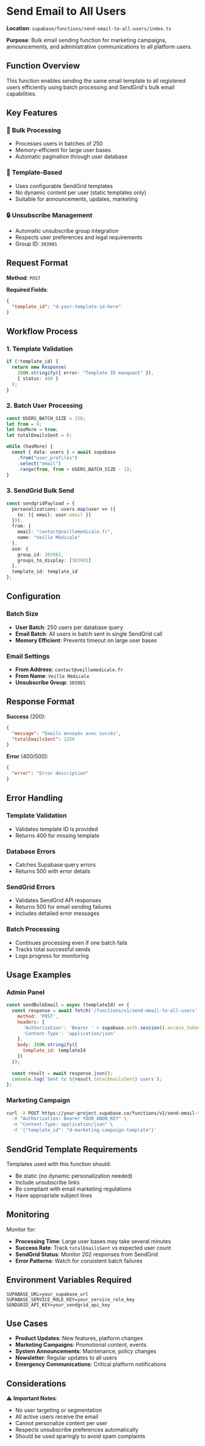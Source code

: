 # Send Email to All Users

**Location**: `supabase/functions/send-email-to-all-users/index.ts`

**Purpose**: Bulk email sending function for marketing campaigns, announcements, and administrative communications to all platform users.

## Function Overview

This function enables sending the same email template to all registered users efficiently using batch processing and SendGrid's bulk email capabilities.

## Key Features

### 📨 Bulk Processing
- Processes users in batches of 250
- Memory-efficient for large user bases
- Automatic pagination through user database

### 🎯 Template-Based
- Uses configurable SendGrid templates
- No dynamic content per user (static templates only)
- Suitable for announcements, updates, marketing

### 🔒 Unsubscribe Management
- Automatic unsubscribe group integration
- Respects user preferences and legal requirements
- Group ID: `303981`

## Request Format

**Method**: `POST`

**Required Fields**:
```json
{
  "template_id": "d-your-template-id-here"
}
```

## Workflow Process

### 1. Template Validation
```typescript
if (!template_id) {
  return new Response(
    JSON.stringify({ error: "Template ID manquant" }),
    { status: 400 }
  );
}
```

### 2. Batch User Processing
```typescript
const USERS_BATCH_SIZE = 250;
let from = 0;
let hasMore = true;
let totalEmailsSent = 0;

while (hasMore) {
  const { data: users } = await supabase
    .from("user_profiles")
    .select("email")
    .range(from, from + USERS_BATCH_SIZE - 1);
}
```

### 3. SendGrid Bulk Send
```typescript
const sendgridPayload = {
  personalizations: users.map(user => ({
    to: [{ email: user.email }]
  })),
  from: {
    email: "contact@veillemedicale.fr",
    name: "Veille Médicale"
  },
  asm: {
    group_id: 303981,
    groups_to_display: [303981]
  },
  template_id: template_id
};
```

## Configuration

### Batch Size
- **User Batch**: 250 users per database query
- **Email Batch**: All users in batch sent in single SendGrid call
- **Memory Efficient**: Prevents timeout on large user bases

### Email Settings
- **From Address**: `contact@veillemedicale.fr`
- **From Name**: `Veille Médicale`
- **Unsubscribe Group**: `303981`

## Response Format

**Success** (200):
```json
{
  "message": "Emails envoyés avec succès",
  "totalEmailsSent": 1250
}
```

**Error** (400/500):
```json
{
  "error": "Error description"
}
```

## Error Handling

### Template Validation
- Validates template ID is provided
- Returns 400 for missing template

### Database Errors
- Catches Supabase query errors
- Returns 500 with error details

### SendGrid Errors
- Validates SendGrid API responses
- Returns 500 for email sending failures
- Includes detailed error messages

### Batch Processing
- Continues processing even if one batch fails
- Tracks total successful sends
- Logs progress for monitoring

## Usage Examples

### Admin Panel
```javascript
const sendBulkEmail = async (templateId) => {
  const response = await fetch('/functions/v1/send-email-to-all-users', {
    method: 'POST',
    headers: {
      'Authorization': 'Bearer ' + supabase.auth.session().access_token,
      'Content-Type': 'application/json'
    },
    body: JSON.stringify({
      template_id: templateId
    })
  });
  
  const result = await response.json();
  console.log(`Sent to ${result.totalEmailsSent} users`);
};
```

### Marketing Campaign
```bash
curl -X POST https://your-project.supabase.co/functions/v1/send-email-to-all-users \
  -H "Authorization: Bearer YOUR_ANON_KEY" \
  -H "Content-Type: application/json" \
  -d '{"template_id": "d-marketing-campaign-template"}'
```

## SendGrid Template Requirements

Templates used with this function should:
- Be static (no dynamic personalization needed)
- Include unsubscribe links
- Be compliant with email marketing regulations
- Have appropriate subject lines

## Monitoring

Monitor for:
- **Processing Time**: Large user bases may take several minutes
- **Success Rate**: Track `totalEmailsSent` vs expected user count
- **SendGrid Status**: Monitor 202 responses from SendGrid
- **Error Patterns**: Watch for consistent batch failures

## Environment Variables Required

```env
SUPABASE_URL=your_supabase_url
SUPABASE_SERVICE_ROLE_KEY=your_service_role_key
SENDGRID_API_KEY=your_sendgrid_api_key
```

## Use Cases

- **Product Updates**: New features, platform changes
- **Marketing Campaigns**: Promotional content, events
- **System Announcements**: Maintenance, policy changes
- **Newsletter**: Regular updates to all users
- **Emergency Communications**: Critical platform notifications

## Considerations

⚠️ **Important Notes**:
- No user targeting or segmentation
- All active users receive the email
- Cannot personalize content per user
- Respects unsubscribe preferences automatically
- Should be used sparingly to avoid spam complaints 